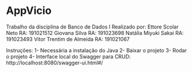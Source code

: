 # AppVicio

Trabalho da disciplina de Banco de Dados I
Realizado por:
Ettore Scolar Neto		    	RA: 191021512
Giovana Silva			         	RA: 191023698
Natália Miyuki Sakai        RA: 191023493
Vitor Trentim de Almeida		RA: 191021067

Instruções:
1- Necessária a instalação do Java
2- Baixar o projeto
3- Rodar o projeto
4- Interface local do Swagger para CRUD: http://localhost:8080/swagger-ui.html#/
